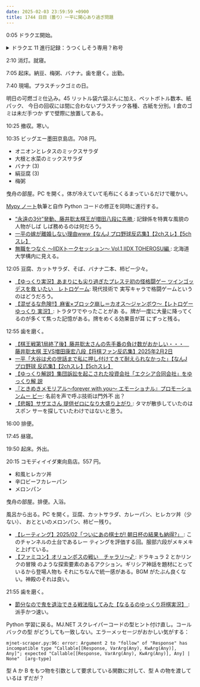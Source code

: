 ```yaml
---
date: 2025-02-03 23:59:59 +0900
title: 1744 日目（曇り）一平に関心あり過ぎ問題
---
```


0:05 ドラクエ開始。

<details><summary>ドラクエ 11 進行記録：うつくしそう専用？称号</summary>
<p>シルビアのみりょくを装備込みで 750 に上げる。
クレイモランの雪原でレッドサイクロンをなぎ倒す。
対象フィールドを一周したら集まったうつくしそうを食らう。
すると草系アイテム 200 オーバー消費時の称号をゲット。前回のまだ上の位の称号があったとは。</p>

<p>時間ができたのでネルセンを訪れる。
無明の魔神戦をグレイグ、主人公、シルビア、ロウで挑むとなんとこの四人が死亡。
ふざけて戦ったわけではない。
控えのお宝稼ぎ組が即座に躍り出て敵を処理。こちらのほうが強いかもしれない。</p>
</details>

2:10 消灯。就寝。

7:05 起床。納豆、梅粥、バナナ。歯を磨く。出勤。

7:40 現場。プラスチックゴミの日。

明日の可燃ゴミ仕込み。45 リットル袋六袋ぶんに加え、ペットボトル数本、紙パック、
今日の回収には間に合わないプラスチック各種、古紙を分別。I 倉のゴミは未だ手つか
ずで壁際に放置してある。

10:25 撤収。寒い。

10:35 ビッグエー墨田京島店。708 円。

* オニオンとレタスのミックスサラダ
* 大根と水菜のミックスサラダ
* バナナ (3)
* 絹豆腐 (3)
* 梅粥

曳舟の部屋。PC を開く。体が冷えていて毛布にくるまっているだけで暖かい。

[Mypy ノート][287]執筆と自作 Python コードの修正を同時に進行する。

* [“永遠の3分”発動、藤井聡太棋王が増田八段に先勝
  ](https://www.youtube.com/watch?v=PS9gQb92jG4): 記録係を特異な風貌の人物がしば
  しば務めるのは何だろう。
* [一平の嫁が離婚しない理由www【なんJ プロ野球反応集】【2chスレ】【5chスレ】
  ](https://www.youtube.com/watch?v=hNvb-4Rehj8)
* [無職をつなぐ 〜IIDXトークセッション〜 Vol.1 IIDX TOHEROSU編
  ](https://www.youtube.com/watch?v=iGER0s7RAfw): 北海道大学構内に見える。

12:05 豆腐、カットサラダ、そば、バナナ二本、柿ピー少々。

* [【ゆっくり実況】あまりにも尖り過ぎたプレステ初の怪格闘ゲー ツインゴッデスを救
  いたい　レトロゲーム](https://www.youtube.com/watch?v=2dRIHeahi54): 現代技術で
  実写キャラで格闘ゲームというのはどうだろう。
* [【混ぜるな危険!!】麻雀×ブロック崩し＝カオス～ジャンボウ～【レトロゲーゆっくり
  実況】](https://www.youtube.com/watch?v=grAAMRCZPZU): トラタワでやったことがあ
  る。牌が一度に大量に降ってくるのが多くて焦った記憶がある。牌をめくる効果音が耳
  にずっと残る。

12:55 歯を磨く。

* [【棋王戦第1局終了後】藤井聡太さんの先手番の負け数がおかしい・・・　藤井聡太棋
  王VS増田康宏八段【将棋ファン反応集】2025年2月2日
  ](https://www.youtube.com/watch?v=VaNCWRTHDtQ)
* [一平「大谷は犬の世話まで私に押し付けてきて耐えられなかった」【なんJ プロ野球
  反応集】【2chスレ】【5chスレ】](https://www.youtube.com/watch?v=c1QEYN17tyg)
* [【ゆっくり解説】集団訴訟を起こされた投資会社「エクシア合同会社」をゆっくり解
  説](https://www.youtube.com/watch?v=GyUhRQf6MG0)
* [『ときめきメモリアル～forever with you～ エモーショナル』プロモーションムー
  ビー](https://www.youtube.com/watch?v=E8K9jw07Q7k): 名前を声で呼ぶ技術は門外不
  出？
* [【悲報】サザエさん 提供ゼロになり大盛り上がり
  ](https://www.youtube.com/watch?v=2QbKUw9YKHM): タマが散歩していたのはスポン
  サーを探していたわけではないと思う。

16:00 排便。

17:45 昼寝。

19:50 起床。外出。

20:15 コモディイイダ東向島店。557 円。

* 和風ヒレカツ丼
* 辛口ビーフカレーパン
* メロンパン

曳舟の部屋。排便。入浴。

風呂から出る。PC を開く。豆腐、カットサラダ、カレーパン、ヒレカツ丼（少ない）、
おとといのメロンパン、柿ピー残り。

* [【レーティング】2025/02「ついにあの棋士が! 朝日杯の結果も納得?」
  ](https://www.youtube.com/watch?v=Mwk8FuE0c-M): このチャンネルの土台であるレー
  ティングを評価する回。服部六段がメキメキと上げている。
* [【ファミコン】オリュンポスの戦い　チャラリ～♪
  ](https://www.youtube.com/watch?v=3Lvhq8JfG6s): ドラキュラ 2 とかリンクの冒険
  のような探索要素のあるアクション。ギリシア神話を題材にとっているから登場人物も
  それにちなんで統一感がある。BGM がたぶん良くない。神殿のそれは良い。

21:55 歯を磨く。

* [節分なので鬼を退治できる戦法指してみた【なるるのゆっくり将棋実況】
  ](https://www.youtube.com/watch?v=NGplBuI-PgA): 派手かつ速い。

Python 学習に戻る。MJ.NET スクレイパーコードの型ヒント付け直し。コールバックの型
がどうしても一致しない。エラーメッセージがおかしい気がする：

```text
mjnet-scraper.py:96: error: Argument 2 to "follow" of "Response" has incompatible type "Callable[[Response, VarArg(Any), KwArg(Any)], Any]"; expected "Callable[[Response, VarArg(Any), KwArg(Any)], Any] | None"  [arg-type]
```

型 A か B をもつ物を引数として要求している関数に対して、型 A の物を渡しているは
ずだが？

[287]: <https://github.com/showa-yojyo/notebook/issues/287>
